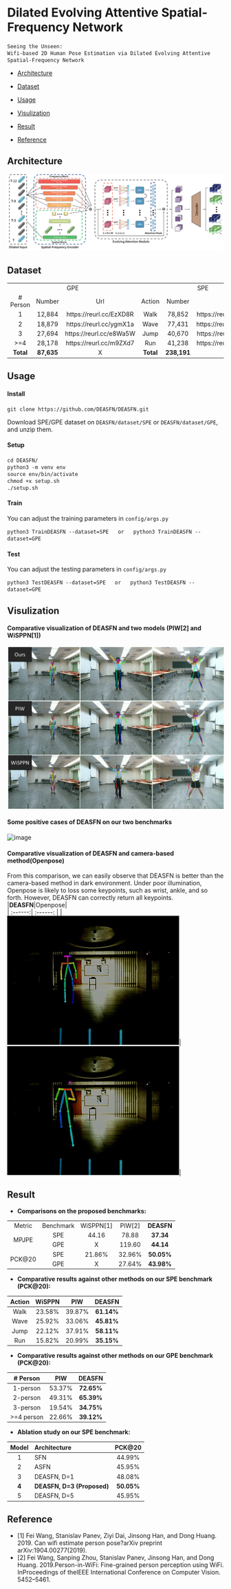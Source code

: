 # Dilated Evolving Attentive Spatial-Frequency Network
    Seeing the Unseen: 
    Wifi-based 2D Human Pose Estimation via Dilated Evolving Attentive Spatial-Frequency Network


* [Architecture](#architecture)

* [Dataset](#dataset)

* [Usage](#usage)

* [Visulization](#visulization)

* [Result](#result)

* [Reference](#reference)


## Architecture
![image](https://github.com/DEASFN/DEASFN/blob/master/pic/architecture.png)

## Dataset

<table>
    <tr>
        <td colspan="3" align="center">GPE</td> 
        <td colspan="3" align="center">SPE</td> 
   </tr>
    <tr>
        <td align="center"># Person</td>
        <td align="center">Number</td>
        <td align="center">Url</td>
        <td align="center">Action</td>
        <td align="center">Number</td>
        <td align="center">Url</td>
    </tr>
    <tr>
        <td align="center">1</td>
        <td align="center">12,884</td>
        <td align="center">https://reurl.cc/EzXD8R</td>
        <td align="center">Walk</td>
        <td align="center">78,852</td>
        <td align="center">https://reurl.cc/OqEL9D</td>
    </tr>
    <tr>
        <td align="center">2</td>
        <td align="center">18,879</td>
        <td align="center">https://reurl.cc/ygmX1a</td>
        <td align="center">Wave</td>
        <td align="center">77,431</td>
        <td align="center">https://reurl.cc/Z71vGQ</td>
    </tr>
    <tr>
        <td align="center">3</td>
        <td align="center">27,694</td>
        <td align="center">https://reurl.cc/e8Wa5W</td>
        <td align="center">Jump</td>
        <td align="center">40,670</td>
        <td align="center">https://reurl.cc/j5RYNM</td>
    </tr>
    <tr>
        <td align="center">>=4</td>
        <td align="center">28,178</td>
        <td align="center">https://reurl.cc/m9ZXd7</td>
        <td align="center">Run</td>
        <td align="center">41,238</td>
        <td align="center">https://reurl.cc/EzXL3m</td>
    </tr>
    <tr>
        <td align="center"><b>Total</b></td>
        <td align="center"><b>87,635</b></td>
        <td align="center">X</td>
        <td align="center"><b>Total</b></td>
        <td align="center"><b>238,191</b></td>
        <td align="center">X</td>
    </tr>
    
</table>


## Usage

#### Install
    git clone https://github.com/DEASFN/DEASFN.git
Download SPE/GPE dataset on `DEASFN/dataset/SPE` or `DEASFN/dataset/GPE`, and unzip them.

#### Setup
    cd DEASFN/
    python3 -m venv env
    source env/bin/activate
    chmod +x setup.sh
    ./setup.sh

#### Train
You can adjust the training parameters in `config/args.py`

    python3 TrainDEASFN --dataset=SPE   or   python3 TrainDEASFN --dataset=GPE

#### Test
You can adjust the testing parameters in `config/args.py`

    python3 TestDEASFN --dataset=SPE   or   python3 TestDEASFN --dataset=GPE

## Visulization
#### Comparative visualization of DEASFN and two models (PIW[2] and WiSPPN[1])
![image](https://github.com/DEASFN/DEASFN/blob/master/pic/comparison.png)

#### Some positive cases of DEASFN on our two benchmarks
![image](https://github.com/DEASFN/DEASFN/blob/master/pic/demo.png)


#### Comparative visualization of DEASFN and camera-based method(Openpose)
From this comparison, we can easily observe that DEASFN is better than the camera-based method in dark environment.  Under poor illumination, Openpose is likely to loss some keypoints, such as wrist, ankle, and so forth. However, DEASFN can correctly return all keypoints.
|**DEASFN**|Openpose|                       
| :------:| :------: |
|![image](https://github.com/DEASFN/DEASFN/blob/master/pic/DEASFN2.gif)|![image](https://github.com/DEASFN/DEASFN/blob/master/pic/openpose2.gif)|


## Result
* **Comparisons on the proposed benchmarks:**

<table>
    <tr>
        <td align="center">Metric</td> 
        <td align="center">Benchmark</td> 
        <td align="center">WiSPPN[1]</td> 
        <td align="center">PIW[2]</td> 
        <td align="center"><b>DEASFN</b></td> 
   </tr>
    <tr>
        <td align="center" rowspan='2'>MPJPE</td>
        <td align="center">SPE</td>
        <td align="center">44.16</td>
        <td align="center">78.88</td>
        <td align="center"><b>37.34</b></td>
    </tr>
    <tr>
        <td align="center">GPE</td>
        <td align="center">X</td>
        <td align="center">119.60</td>
        <td align="center"><b>44.14</b></td>
    </tr>
    <tr>
        <td align="center" rowspan='2'>PCK@20</td>
        <td align="center">SPE</td>
        <td align="center">21.86%</td>
        <td align="center">32.96%</td>
        <td align="center"><b>50.05%</b></td>
    </tr>
    <tr>
        <td align="center">GPE</td>
        <td align="center">X</td>
        <td align="center">27.64%</td>
        <td align="center"><b>43.98%</b></td>
    </tr>
</table>

* **Comparative results against other methods on our SPE benchmark (PCK@20):**

|Action|WiSPPN|PIW|**DEASFN**|                       
| :------:| :------: | :------: | :------: |
|Walk|23.58%|39.87%|**61.14%**|
|Wave|25.92%|33.06%|**45.81%**|
|Jump|22.12%|37.91%|**58.11%**|
|Run|15.82%|20.99%|**35.15%**|


* **Comparative results against other methods on our GPE benchmark (PCK@20):**

|# Person|PIW|**DEASFN**|                       
| :------:| :------: | :------: |
|1-person|53.37%|**72.65%**|
|2-person|49.31%|**65.39%**|
|3-person|19.54%|**34.75%**|
|>=4 person|22.66%|**39.12%**|

* **Ablation study on our SPE benchmark:**

|Model|Architecture|PCK@20|                       
| :------:| :------| :------: |
|1|SFN|44.99%|
|2|ASFN|45.95%|
|3|DEASFN, D=1|48.08%|
|**4**|**DEASFN, D=3 (Proposed)**|**50.05%**|
|5|DEASFN, D=5|45.95%|



## Reference
* [1] Fei Wang, Stanislav Panev, Ziyi Dai, Jinsong Han, and Dong Huang. 2019. Can wifi estimate person pose?arXiv preprint arXiv:1904.00277(2019).
* [2] Fei Wang, Sanping Zhou, Stanislav Panev, Jinsong Han, and Dong Huang. 2019.Person-in-WiFi: Fine-grained person perception using WiFi. InProceedings of theIEEE International Conference on Computer Vision. 5452–5461.
